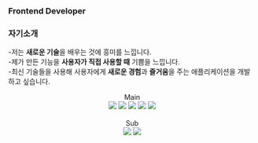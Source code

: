 ### Frontend Developer

### 자기소개
-저는 **새로운 기술**을 배우는 것에 흥미를 느낍니다.<br/>
-제가 만든 기능을 **사용자가 직접 사용할 때** 기쁨을 느낍니다.<br/>
-최신 기술들을 사용해 사용자에게 **새로운 경험**과 **즐거움**을 주는 애플리케이션을 개발하고 싶습니다.<br/>

<div align=center>
Main<br/>
<img src="https://img.shields.io/badge/JavaScript-F7DF1E?style=flat-square&logo=javascript&logoColor=black">
<img src="https://img.shields.io/badge/HTML5-E34F26?style=flat-square&logo=html5&logoColor=white">
<img src="https://img.shields.io/badge/CSS-1572B6?style=flat-square&logo=CSS3&logoColor=white">
<img src="https://img.shields.io/badge/React-61DAFB?style=flat-square&logo=react&logoColor=black">
<img src="https://img.shields.io/badge/Python-3776AB?style=flat-square&logo=Python&logoColor=white">  
<br/>
<br/>
Sub<br/>
<img src="https://img.shields.io/badge/C-A8B9CC?style=flat-square&logo=C&logoColor=black">
<img src="https://img.shields.io/badge/Node.js-339933?style=flat-square&logo=node.js&logoColor=white">
</div>
